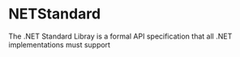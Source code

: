 # NETStandard
The .NET Standard Libray is a formal API specification that all .NET implementations must support
